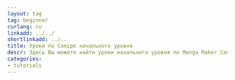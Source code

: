 ```yaml
---
layout: tag
tag: beginner
curlang: ru
linkadd: ../../
shortlinkadd: ../..
title: Уроки по Comipo начального уровня
descr: Здесь Вы можете найти уроки начального уровня по Manga Maker Comipo. Уроки будут полезны при начальном изучении Comipo.
categories: 
- tutorials
---
```

